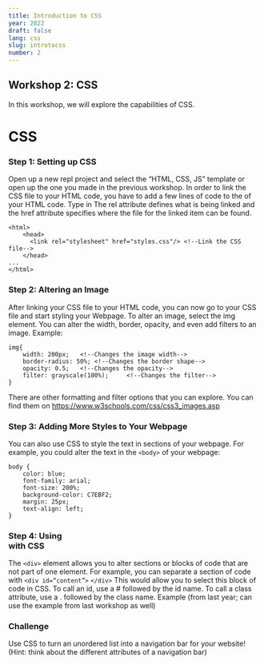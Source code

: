 ```yaml
---
title: Introduction to CSS
year: 2022
draft: false
lang: css
slug: introtocss
number: 2
---
```


## Workshop 2: CSS

In this workshop, we will explore the capabilities of CSS.

# CSS

### Step 1: Setting up CSS

Open up a new repl project and select the “HTML, CSS, JS” template or open up the one you made in the previous workshop.
In order to link the CSS file to your HTML code, you have to add a few lines of code to the <head> of your HTML code.
Type in <link rel=“stylesheet” href=“styles.css”/>
The rel attribute defines what is being linked and the href attribute specifies where the file for the linked item can be found.

```
<html>
    <head>
      <link rel="stylesheet" href="styles.css"/> <!--Link the CSS file-->
    </head>
...
</html>
```

### Step 2: Altering an Image

After linking your CSS file to your HTML code, you can now go to your CSS file and start styling your Webpage.
To alter an image, select the img element. You can alter the width, border, opacity, and even add filters to an image.
Example:

```
img{
	width: 200px;	<!--Changes the image width-->
	border-radius: 50%;	<!--Changes the border shape-->
	opacity: 0.5;	<!--Changes the opacity-->
	filter: grayscale(100%);     <!--Changes the filter-->
}
```

There are other formatting and filter options that you can explore. You can find them on https://www.w3schools.com/css/css3_images.asp

### Step 3: Adding More Styles to Your Webpage

You can also use CSS to style the text in sections of your webpage.
For example, you could alter the text in the `<body>` of your webpage:

```
body {
	color: blue;
	font-family: arial;
	font-size: 200%;
	background-color: C7EBF2;
	margin: 25px;
	text-align: left;
}
```

### Step 4: Using <div> with CSS

The `<div>` element allows you to alter sections or blocks of code that are not part of one element.
For example, you can separate a section of code with `<div id=“content”>` `</div>`
This would allow you to select this block of code in CSS.
To call an id, use a # followed by the id name.
To call a class attribute, use a . followed by the class name.
Example (from last year; can use the example from last workshop as well)

### Challenge

Use CSS to turn an unordered list into a navigation bar for your website! (Hint: think about the different attributes of a navigation bar)
